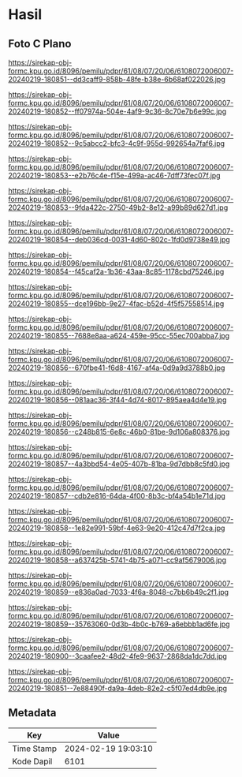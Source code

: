 # Hasil

## Foto C Plano

https://sirekap-obj-formc.kpu.go.id/8096/pemilu/pdpr/61/08/07/20/06/6108072006007-20240219-180851--dd3caff9-858b-48fe-b38e-6b68af022026.jpg

https://sirekap-obj-formc.kpu.go.id/8096/pemilu/pdpr/61/08/07/20/06/6108072006007-20240219-180852--ff07974a-504e-4af9-9c36-8c70e7b6e99c.jpg

https://sirekap-obj-formc.kpu.go.id/8096/pemilu/pdpr/61/08/07/20/06/6108072006007-20240219-180852--9c5abcc2-bfc3-4c9f-955d-992654a7faf6.jpg

https://sirekap-obj-formc.kpu.go.id/8096/pemilu/pdpr/61/08/07/20/06/6108072006007-20240219-180853--e2b76c4e-f15e-499a-ac46-7dff73fec07f.jpg

https://sirekap-obj-formc.kpu.go.id/8096/pemilu/pdpr/61/08/07/20/06/6108072006007-20240219-180853--9fda422c-2750-49b2-8e12-a99b89d627d1.jpg

https://sirekap-obj-formc.kpu.go.id/8096/pemilu/pdpr/61/08/07/20/06/6108072006007-20240219-180854--deb036cd-0031-4d60-802c-1fd0d9738e49.jpg

https://sirekap-obj-formc.kpu.go.id/8096/pemilu/pdpr/61/08/07/20/06/6108072006007-20240219-180854--f45caf2a-1b36-43aa-8c85-1178cbd75246.jpg

https://sirekap-obj-formc.kpu.go.id/8096/pemilu/pdpr/61/08/07/20/06/6108072006007-20240219-180855--dce196bb-9e27-4fac-b52d-4f5f57558514.jpg

https://sirekap-obj-formc.kpu.go.id/8096/pemilu/pdpr/61/08/07/20/06/6108072006007-20240219-180855--7688e8aa-a624-459e-95cc-55ec700abba7.jpg

https://sirekap-obj-formc.kpu.go.id/8096/pemilu/pdpr/61/08/07/20/06/6108072006007-20240219-180856--670fbe41-f6d8-4167-af4a-0d9a9d3788b0.jpg

https://sirekap-obj-formc.kpu.go.id/8096/pemilu/pdpr/61/08/07/20/06/6108072006007-20240219-180856--081aac36-3f44-4d74-8017-895aea4d4e19.jpg

https://sirekap-obj-formc.kpu.go.id/8096/pemilu/pdpr/61/08/07/20/06/6108072006007-20240219-180856--c248b815-6e8c-46b0-81be-9d106a808376.jpg

https://sirekap-obj-formc.kpu.go.id/8096/pemilu/pdpr/61/08/07/20/06/6108072006007-20240219-180857--4a3bbd54-4e05-407b-81ba-9d7dbb8c5fd0.jpg

https://sirekap-obj-formc.kpu.go.id/8096/pemilu/pdpr/61/08/07/20/06/6108072006007-20240219-180857--cdb2e816-64da-4f00-8b3c-bf4a54b1e71d.jpg

https://sirekap-obj-formc.kpu.go.id/8096/pemilu/pdpr/61/08/07/20/06/6108072006007-20240219-180858--1e82e991-59bf-4e63-9e20-412c47d7f2ca.jpg

https://sirekap-obj-formc.kpu.go.id/8096/pemilu/pdpr/61/08/07/20/06/6108072006007-20240219-180858--a637425b-5741-4b75-a071-cc9af5679006.jpg

https://sirekap-obj-formc.kpu.go.id/8096/pemilu/pdpr/61/08/07/20/06/6108072006007-20240219-180859--e836a0ad-7033-4f6a-8048-c7bb6b49c2f1.jpg

https://sirekap-obj-formc.kpu.go.id/8096/pemilu/pdpr/61/08/07/20/06/6108072006007-20240219-180859--35763060-0d3b-4b0c-b769-a6ebbb1ad6fe.jpg

https://sirekap-obj-formc.kpu.go.id/8096/pemilu/pdpr/61/08/07/20/06/6108072006007-20240219-180900--3caafee2-48d2-4fe9-9637-2868da1dc7dd.jpg

https://sirekap-obj-formc.kpu.go.id/8096/pemilu/pdpr/61/08/07/20/06/6108072006007-20240219-180851--7e88490f-da9a-4deb-82e2-c5f07ed4db9e.jpg


## Metadata

| Key        | Value               |
| ---------- | ------------------- |
| Time Stamp | 2024-02-19 19:03:10 |
| Kode Dapil | 6101                |




